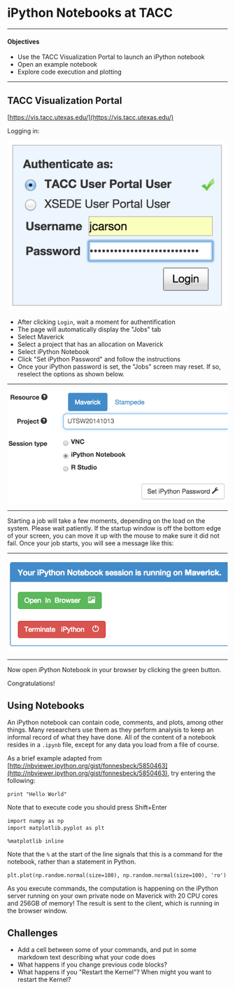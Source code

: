 iPython Notebooks at TACC
=========================

---
#### Objectives
*	Use the TACC Visualization Portal to launch an iPython notebook
*	Open an example notebook
*	Explore code execution and plotting

---

## TACC Visualization Portal

[https://vis.tacc.utexas.edu/](https://vis.tacc.utexas.edu/)

Logging in:

![](01-notebooks_files/vis_login.png)


  
* After clicking ```Login```, wait a moment for authentification
* The page will automatically display the "Jobs" tab
* Select Maverick
* Select a project that has an allocation on Maverick
* Select iPython Notebook
* Click "Set iPython Password" and follow the instructions
* Once your iPython password is set, the "Jobs" screen may reset.  If so, reselect the options as shown below.
  
---  
![](01-notebooks_files/ipython_setup.png)  

---

Starting a job will take a few moments, depending on the load on the system.  Please wait patiently.  If the startup window is off the bottom edge of your screen, you can move it up with the mouse to make sure it did not fail.  Once your job starts, you will see a message like this:

---  
![](01-notebooks_files/notebook_startup.png)

---

Now open iPython Notebook in your browser by clicking the green button.

Congratulations!
  
  
## Using Notebooks

An iPython notebook can contain code, comments, and plots, among other things.  Many researchers use them as they perform analysis to keep an informal record of what they have done.  All of the content of a notebook resides in a ```.ipynb``` file, except for any data you load from a file of course.

As a brief example adapted from [http://nbviewer.ipython.org/gist/fonnesbeck/5850463](http://nbviewer.ipython.org/gist/fonnesbeck/5850463), try entering the following:

```
print "Hello World"
```
Note that to execute code you should press Shift+Enter

```
import numpy as np
import matplotlib.pyplot as plt
```

```
%matplotlib inline
```
Note that the ```%``` at the start of the line signals that this is a command for the notebook,
rather than a statement in Python.

```
plt.plot(np.random.normal(size=100), np.random.normal(size=100), 'ro')
```

As you execute commands, the computation is happening on the iPython server running on your own private node on Maverick with 20 CPU cores and 256GB of memory!  The result is sent to the client, which is running in the browser window.


## Challenges

*	Add a cell between some of your commands, and put in some markdown text describing what your code does
*	What happens if you change previous code blocks?
*	What happens if you "Restart the Kernel"?  When might you want to restart the Kernel?